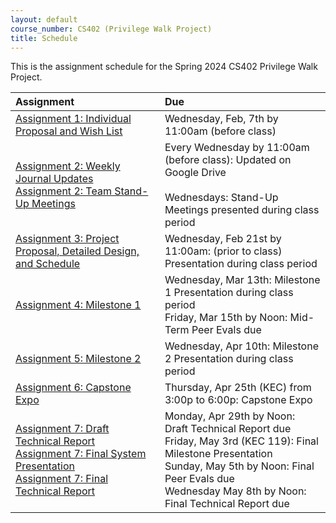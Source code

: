 ```yaml
---
layout: default
course_number: CS402 (Privilege Walk Project)
title: Schedule
---
```


This is the assignment schedule for the Spring 2024 CS402 Privilege Walk Project.

**Assignment** | **Due**
:--------------|:---------
[Assignment 1: Individual Proposal and Wish List](../../assign/assign01.html)| Wednesday, Feb, 7th by 11:00am (before class)
[Assignment 2: Weekly Journal Updates](../../assign/assign02.html)<br>[Assignment 2: Team Stand-Up Meetings](../../assign/assign02.html) | Every Wednesday by 11:00am (before class): Updated on Google Drive<br><br> Wednesdays: Stand-Up Meetings presented during class period
[Assignment 3: Project Proposal, Detailed Design, and Schedule](../../assign/assign03.html) | Wednesday, Feb 21st by 11:00am: (prior to class)<br> Presentation during class period
[Assignment 4: Milestone 1](../../assign/assign04.html) | Wednesday, Mar 13th: Milestone 1 Presentation during class period<br>Friday, Mar 15th by Noon: Mid-Term Peer Evals due
[Assignment 5: Milestone 2](../../assign/assign05.html) | Wednesday, Apr 10th: Milestone 2 Presentation during class period
[Assignment 6: Capstone Expo](../../assign/assign06.html) | Thursday, Apr 25th (KEC) from 3:00p to 6:00p: Capstone Expo
[Assignment 7: Draft Technical Report](../../assign/finalreport.html) <br> [Assignment 7: Final System Presentation](../../assign/assign07.html)<br>[Assignment 7: Final Technical Report](../../assign/finalreport.html) | Monday, Apr 29th by Noon: Draft Technical Report due<br>Friday, May 3rd (KEC 119): Final Milestone Presentation<br>Sunday, May 5th by Noon: Final Peer Evals due<br>Wednesday May 8th by Noon: Final Technical Report due